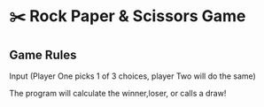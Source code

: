 :scissors: Rock Paper & Scissors Game
=========================================


Game Rules
-----------
Input (Player One picks 1 of 3 choices, player Two will do the same)

The program will calculate the winner,loser, or calls a draw!

